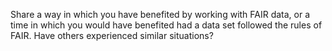 Share a way in which you have benefited by working with FAIR data, or a time in which you would have benefited had a data set followed the rules of FAIR. Have others experienced similar situations?
